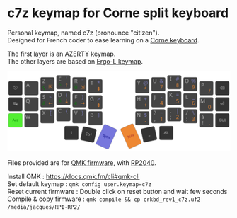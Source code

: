 # c7z keymap for Corne split keyboard

Personal keymap, named c7z (pronounce "citizen").  
Designed for French coder to ease learning on a [Corne keyboard](https://github.com/foostan/crkbd).

The first layer is an AZERTY keymap.  
The other layers are based on [Ergo-L keymap](https://github.com/Nuclear-Squid/ErgoL).

![Corne keymap](./keymap.svg)

Files provided are for [QMK firmware](https://docs.qmk.fm/), with [RP2040](https://docs.qmk.fm/platformdev_rp2040).

Install QMK : https://docs.qmk.fm/cli#qmk-cli  
Set default keymap : `qmk config user.keymap=c7z`  
Reset current firmware : Double click on reset button and wait few seconds
Compile & copy firmware : `qmk compile && cp crkbd_rev1_c7z.uf2 /media/jacques/RPI-RP2/`

